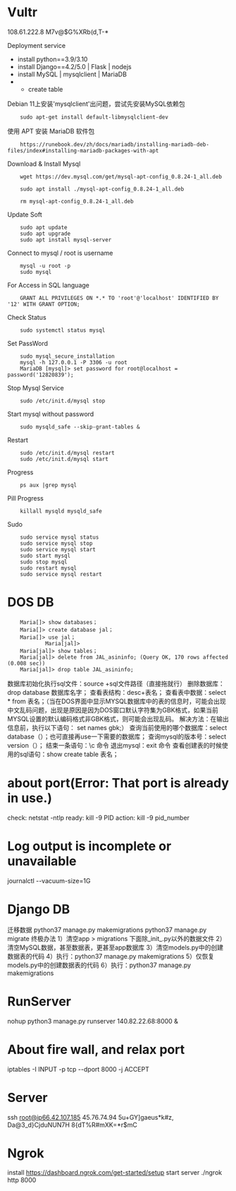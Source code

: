 # Vultr
108.61.222.8
M7v@$G%XRb(d,T-*

Deployment service
* install python==3.9/3.10
* install Django==4.2/5.0 | Flask | nodejs
* install MySQL | mysqlclient | MariaDB
* * create table

Debian 11上安装'mysqlclient'出问题，尝试先安装MySQL依赖包

        sudo apt-get install default-libmysqlclient-dev
使用 APT 安装 MariaDB 软件包

        https://runebook.dev/zh/docs/mariadb/installing-mariadb-deb-files/index#installing-mariadb-packages-with-apt
Download & Install Mysql

        wget https://dev.mysql.com/get/mysql-apt-config_0.8.24-1_all.deb
        
        sudo apt install ./mysql-apt-config_0.8.24-1_all.deb
        
        rm mysql-apt-config_0.8.24-1_all.deb
Update Soft

        sudo apt update
        sudo apt upgrade
        sudo apt install mysql-server
Connect to mysql / root is username

        mysql -u root -p
        sudo mysql
For Access in SQL language

        GRANT ALL PRIVILEGES ON *.* TO 'root'@'localhost' IDENTIFIED BY '12' WITH GRANT OPTION;
Check Status

        sudo systemctl status mysql
Set PassWord

        sudo mysql_secure_installation
        mysql -h 127.0.0.1 -P 3306 -u root
        MariaDB [mysql]> set password for root@localhost = password('12820839');
Stop Mysql Service

        sudo /etc/init.d/mysql stop 
Start mysql without password

        sudo mysqld_safe --skip-grant-tables & 
Restart

        sudo /etc/init.d/mysql restart
        sudo /etc/init.d/mysql start
Progress

        ps aux |grep mysql
Pill Progress

        killall mysqld mysqld_safe
Sudo

        sudo service mysql status
        sudo service mysql stop
        sudo service mysql start
        sudo start mysql
        sudo stop mysql
        sudo restart mysql
        sudo service mysql restart
# DOS DB

        Maria[]> show databases；
        Maria[]> create database jal；
        Maria[]> use jal；
                Maria[jal]> 
        Maria[jal]> show tables；
        Maria[jal]> delete from JAL_asininfo; (Query OK, 170 rows affected (0.008 sec))
        Maria[jal]> drop table JAL_asininfo;

数据库初始化执行sql文件：source +sql文件路径（直接拖就行）
删除数据库：drop database 数据库名字；
查看表结构：desc+表名；
查看表中数据：select * from 表名；（当在DOS界面中显示MYSQL数据库中的表的信息时，可能会出现中文乱码问题，出现是原因是因为DOS窗口默认字符集为GBK格式，如果当前MYSQL设置的默认编码格式非GBK格式，则可能会出现乱码。
解决方法：在输出信息前，执行以下语句：
set names gbk;）
查询当前使用的哪个数据库：select database（）；也可直接再use一下需要的数据库；
查询mysql的版本号：select version（）；
结束一条语句：\c 命令
退出mysql：exit 命令
查看创建表的时候使用的sql语句：show create table 表名；


# about port(Error: That port is already in use.)
check: netstat -ntlp
ready: kill -9 PID
action: kill -9 pid_number

# Log output is incomplete or unavailable
journalctl --vacuum-size=1G

# Django DB
迁移数据
        python37 manage.py makemigrations
        python37 manage.py migrate
终极办法
        1）清空app > migrations 下面除_init_.py以外的数据文件
        2）清空MySQL数据，甚至数据表，更甚至app数据库
        3）清空models.py中的创建数据表的代码
        4）执行：python37 manage.py makemigrations
        5）仅恢复models.py中的创建数据表的代码
        6）执行：python37 manage.py makemigrations

# RunServer
nohup python3 manage.py runserver 140.82.22.68:8000 &
# About fire wall, and relax port
iptables -I INPUT -p tcp --dport 8000 -j ACCEPT
# Server
ssh root@ip66.42.107.185 45.76.74.94
5u+GY]gaeus*k#z,
Da@3_d}CjduNUN7H
8{dT%R#mXK=*r$mC

# Ngrok
install
        https://dashboard.ngrok.com/get-started/setup
start server
         ./ngrok http 8000

